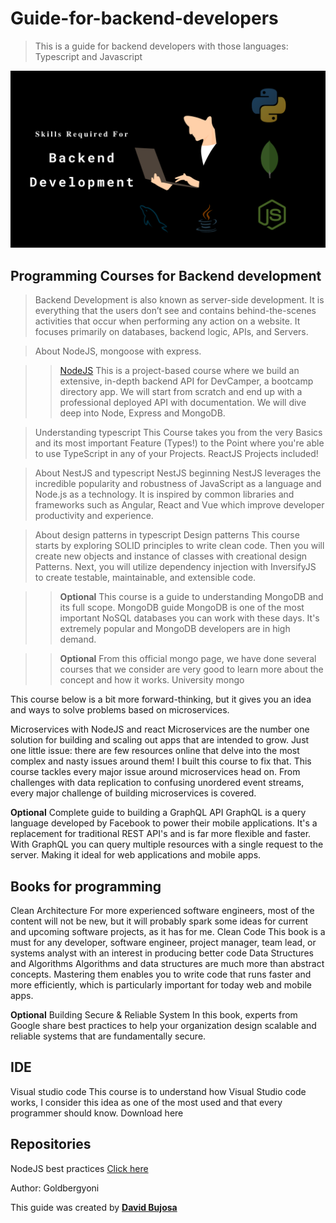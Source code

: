 # Guide-for-backend-developers

>This is a guide for backend developers with those languages: Typescript and Javascript

![Backend development skills](/images/backend.png)

## Programming Courses for Backend development
> Backend Development is also known as server-side development. It is everything that the users don’t see and contains behind-the-scenes activities that occur when performing any action on a website. It focuses primarily on databases, backend logic, APIs, and Servers.


> About NodeJS, mongoose with express.

>>[NodeJS](https://www.udemy.com/course/nodejs-api-masterclass/) This is a project-based course where we build an extensive, in-depth backend API for DevCamper, a bootcamp directory app. We will start from scratch and end up with a professional deployed API with documentation. We will dive deep into Node, Express and MongoDB.

>Understanding typescript  This Course takes you from the very Basics and its most important Feature (Types!) to the Point where you're able to use TypeScript in any of your Projects. ReactJS Projects included!

>About NestJS and typescript
>NestJS beginning NestJS leverages the incredible popularity and robustness of JavaScript as a language and Node.js as a technology. It is inspired by common libraries and frameworks such as Angular, React and Vue which improve developer productivity and experience.

>About design patterns in typescript
>Design patterns This course starts by exploring SOLID principles to write clean code. Then you will create new objects and instance of classes with creational design Patterns. Next, you will utilize dependency injection with InversifyJS to create testable, maintainable, and extensible code.

>>**Optional** This course is a guide to understanding MongoDB and its full scope.
MongoDB guide MongoDB is one of the most important NoSQL databases you can work with these days. It's extremely popular and MongoDB developers are in high demand.

>>**Optional** From this official mongo page, we have done several courses that we consider are very good to learn more about the concept and how it works.
University mongo

This course below is a bit more forward-thinking, but it gives you an idea and ways to solve problems based on microservices.

Microservices with NodeJS and react Microservices are the number one solution for building and scaling out apps that are intended to grow.  Just one little issue: there are few resources online that delve into the most complex and nasty issues around them!  I built this course to fix that.  This course tackles every major issue around microservices head on. From challenges with data replication to confusing unordered event streams, every major challenge of building microservices is covered.

**Optional** Complete guide to building a GraphQL API GraphQL is a query language developed by Facebook to power their mobile applications. It's a replacement for traditional REST API's and is far more flexible and faster. With GraphQL you can query multiple resources with a single request to the server. Making it ideal for web applications and mobile apps.

## Books for programming 
Clean Architecture For more experienced software engineers, most of the content will not be new, but it will probably spark some ideas for current and upcoming software projects, as it has for me.
Clean Code This book is a must for any developer, software engineer, project manager, team lead, or systems analyst with an interest in producing better code
Data Structures and Algorithms Algorithms and data structures are much more than abstract concepts. Mastering them enables you to write code that runs faster and more efficiently, which is particularly important for today web and mobile apps.

**Optional** Building Secure & Reliable System In this book, experts from Google share best practices to help your organization design scalable and reliable systems that are fundamentally secure.

## IDE
Visual studio code This course is to understand how Visual Studio code works, I consider this idea as one of the most used and that every programmer should know. Download here

## Repositories
NodeJS best practices [Click here](https://github.com/goldbergyoni/nodebestpractices)

Author: Goldbergyoni 

This guide was created by **[David Bujosa](https://github.com/bujosa)**
